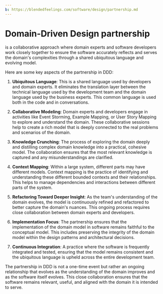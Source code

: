 ```yaml
---
b: https://blendedfeelings.com/software/design/partnership.md
---
```


# Domain-Driven Design partnership 
is a collaborative approach where domain experts and software developers work closely together to ensure the software accurately reflects and serves the domain's complexities through a shared ubiquitous language and evolving model.

Here are some key aspects of the partnership in DDD:

1. **Ubiquitous Language**: This is a shared language used by developers and domain experts. It eliminates the translation layer between the technical language used by the development team and the domain language used by the business experts. This common language is used both in the code and in conversations.

2. **Collaborative Modeling**: Domain experts and developers engage in activities like Event Storming, Example Mapping, or User Story Mapping to explore and understand the domain. These collaborative sessions help to create a rich model that is deeply connected to the real problems and scenarios of the domain.

3. **Knowledge Crunching**: The process of exploring the domain deeply and distilling complex domain knowledge into a practical, cohesive model. The collaboration ensures that the most relevant knowledge is captured and any misunderstandings are clarified.

4. **Context Mapping**: Within a large system, different parts may have different models. Context mapping is the practice of identifying and understanding these different bounded contexts and their relationships. This helps to manage dependencies and interactions between different parts of the system.

5. **Refactoring Toward Deeper Insight**: As the team's understanding of the domain evolves, the model is continuously refined and refactored to better capture the domain's nuances. This ongoing process requires close collaboration between domain experts and developers.

6. **Implementation Focus**: The partnership ensures that the implementation of the domain model in software remains faithful to the conceptual model. This includes preserving the integrity of the domain model within the design patterns and architectural decisions.

7. **Continuous Integration**: A practice where the software is frequently integrated and tested, ensuring that the model remains consistent and the ubiquitous language is upheld across the entire development team.

The partnership in DDD is not a one-time event but rather an ongoing relationship that evolves as the understanding of the domain improves and as the software itself evolves. This close collaboration ensures that the software remains relevant, useful, and aligned with the domain it is intended to serve.